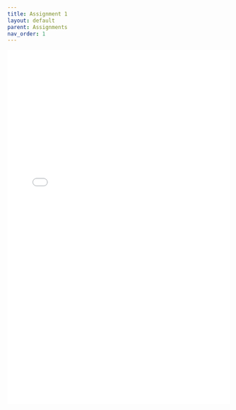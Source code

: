 ```yaml
---
title: Assignment 1
layout: default
parent: Assignments
nav_order: 1
---
```

<iframe 
    src="<iframe src="https://docs.google.com/document/d/e/2PACX-1vSDbF-c5MWnODZpgwCQS-MIQv9A0tG5QHyKx6tJTVAQpeEfs58HzQNZxYGkja7sY4SoVu1ZJnHE-uo7/pub?embedded=true" 
    width="100%" 
    height="800px" 
    frameborder="0" 
    allowfullscreen>
</iframe>
